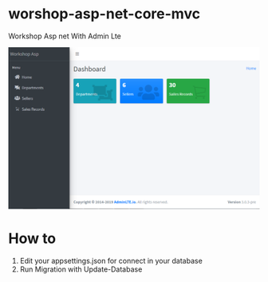 # worshop-asp-net-core-mvc
Workshop Asp net With Admin Lte

![](SalesWebMvc/Resource/page.PNG)

# How to 
<ol>
<li>Edit your appsettings.json for connect in your database</li>
<li>Run Migration with Update-Database </li>
</ol>
